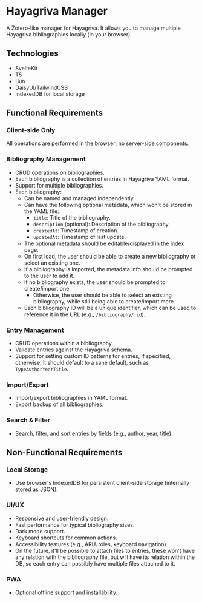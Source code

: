 # Hayagriva Manager

A Zotero-like manager for Hayagriva. It allows you to manage multiple Hayagriva bibliographies locally (in your browser).

## Technologies

- SvelteKit
- TS
- Bun
- DaisyUI/TailwindCSS
- IndexedDB for local storage

## Functional Requirements

### Client-side Only

All operations are performed in the browser; no server-side components.

### Bibliography Management

- CRUD operations on bibliographies.
- Each bibliography is a collection of entries in Hayagriva YAML format.
- Support for multiple bibliographies.
- Each bibliography:
  - Can be named and managed independently.
  - Can have the following optional metadata, which won't be stored in the YAML file:
    - `title`: Title of the bibliography.
    - `description` (optional): Description of the bibliography.
    - `createdAt`: Timestamp of creation.
    - `updatedAt`: Timestamp of last update.
  - The optional metadata should be editable/displayed in the index page.
  - On first load, the user should be able to create a new bibliography or select an existing one.
  - If a bibliography is imported, the metadata info should be prompted to the user to add it.
  - If no bibliography exists, the user should be prompted to create/import one.
    - Otherwise, the user should be able to select an existing bibliography, while still being able to create/import more.
  - Each bibliography ID will be a unique identifier, which can be used to reference it in the URL (e.g., `/bibliography/:id`).

### Entry Management

- CRUD operations within a bibliography.
- Validate entries against the Hayagriva schema.
- Support for setting custom ID patterns for entries, if specified, otherwise, it should default to a sane default, such as `TypeAuthorYearTitle`.

### Import/Export

- Import/export bibliographies in YAML format.
- Export backup of all bibliographies.

### Search & Filter

- Search, filter, and sort entries by fields (e.g., author, year, title).

## Non-Functional Requirements

### Local Storage

- Use browser's IndexedDB for persistent client-side storage (internally stored as JSON).

### UI/UX

- Responsive and user-friendly design.
- Fast performance for typical bibliography sizes.
- Dark mode support.
- Keyboard shortcuts for common actions.
- Accessibility features (e.g., ARIA roles, keyboard navigation).
- On the future, it'll be possible to attach files to entries, these won't have any relation with the bibliography file, but will have its relation within the DB, so each entry can possibly have multiple files attached to it.

### PWA

- Optional offline support and installability.
